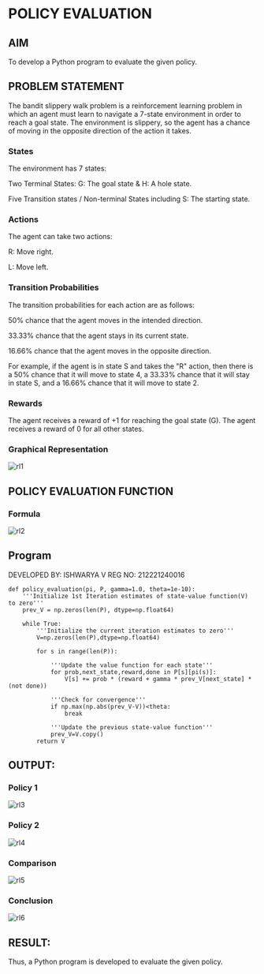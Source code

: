 # POLICY EVALUATION

## AIM
To develop a Python program to evaluate the given policy.

## PROBLEM STATEMENT
The bandit slippery walk problem is a reinforcement learning problem in which an agent must learn to navigate a 7-state environment in order to reach a goal state. The environment is slippery, so the agent has a chance of moving in the opposite direction of the action it takes.

### States
The environment has 7 states:

Two Terminal States: G: The goal state & H: A hole state.

Five Transition states / Non-terminal States including S: The starting state.

### Actions
The agent can take two actions:

R: Move right.

L: Move left.

### Transition Probabilities
The transition probabilities for each action are as follows:

50% chance that the agent moves in the intended direction.

33.33% chance that the agent stays in its current state.

16.66% chance that the agent moves in the opposite direction.

For example, if the agent is in state S and takes the "R" action, then there is a 50% chance that it will move to state 4, a 33.33% chance that it will stay in state S, and a 16.66% chance that it will move to state 2.

### Rewards
The agent receives a reward of +1 for reaching the goal state (G). The agent receives a reward of 0 for all other states.

### Graphical Representation
![rl1](https://github.com/Ishu-Vasanth/rl-policy-evaluation/assets/94154614/df4b3fc6-5102-4e8b-92de-fa14ae1b362b)

## POLICY EVALUATION FUNCTION
### Formula
![rl2](https://github.com/Ishu-Vasanth/rl-policy-evaluation/assets/94154614/5f21b9f5-da06-407a-8f26-e500563d55e0)

## Program
DEVELOPED BY: ISHWARYA V
REG NO: 212221240016
```
def policy_evaluation(pi, P, gamma=1.0, theta=1e-10):
   	'''Initialize 1st Iteration estimates of state-value function(V) to zero'''
    prev_V = np.zeros(len(P), dtype=np.float64)

    while True:
        '''Initialize the current iteration estimates to zero'''
        V=np.zeros(len(P),dtype=np.float64)
        
        for s in range(len(P)):
        
            '''Update the value function for each state'''
            for prob,next_state,reward,done in P[s][pi(s)]:
                V[s] += prob * (reward + gamma * prev_V[next_state] * (not done))
                
            '''Check for convergence'''
            if np.max(np.abs(prev_V-V))<theta:
                break
                
            '''Update the previous state-value function'''
            prev_V=V.copy()
        return V
```

## OUTPUT:
### Policy 1
![rl3](https://github.com/Ishu-Vasanth/rl-policy-evaluation/assets/94154614/d17e3c5e-2607-48ea-adc5-13306eb6b1e9)

### Policy 2
![rl4](https://github.com/Ishu-Vasanth/rl-policy-evaluation/assets/94154614/af663b34-575a-4a3f-8bbf-d5266dae2f88)

### Comparison
![rl5](https://github.com/Ishu-Vasanth/rl-policy-evaluation/assets/94154614/9f0d751d-4cee-4745-9153-dd16bd02428c)

### Conclusion
![rl6](https://github.com/Ishu-Vasanth/rl-policy-evaluation/assets/94154614/7db5220b-c605-47d6-b698-79ba2f2caafc)

## RESULT:
Thus, a Python program is developed to evaluate the given policy.
